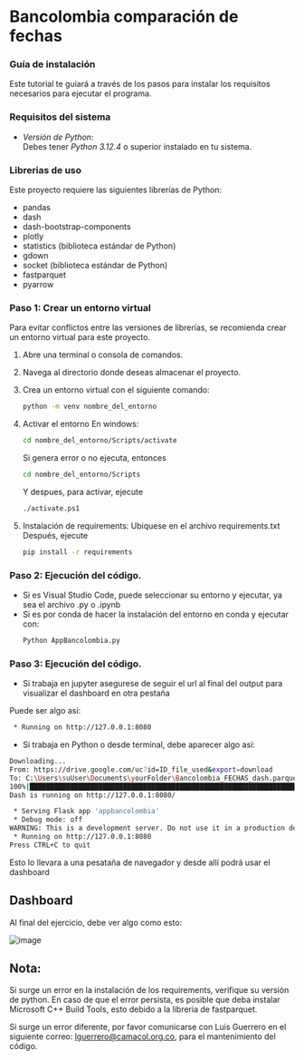 # Bancolombia comparación de fechas 




### Guía de instalación

Este tutorial te guiará a través de los pasos para instalar los requisitos necesarios para ejecutar el programa.

### Requisitos del sistema

- *Versión de Python*:  
  Debes tener *Python 3.12.4* o superior instalado en tu sistema.

### Librerias de uso

Este proyecto requiere las siguientes librerías de Python:

- pandas
- dash
- dash-bootstrap-components
- plotly
- statistics (biblioteca estándar de Python)
- gdown
- socket (biblioteca estándar de Python)
- fastparquet
- pyarrow
  
### Paso 1: Crear un entorno virtual

Para evitar conflictos entre las versiones de librerías, se recomienda crear un entorno virtual para este proyecto.

1. Abre una terminal o consola de comandos.
2. Navega al directorio donde deseas almacenar el proyecto.
3. Crea un entorno virtual con el siguiente comando:
   ```bash
   python -m venv nombre_del_entorno
   ```
4. Activar el entorno
   En windows:
   
   ```bash
   cd nombre_del_entorno/Scripts/activate
   ```
   Si genera error o no ejecuta, entonces 
   ```bash
   cd nombre_del_entorno/Scripts
   ```
   Y despues, para activar, ejecute
   ```bash
   ./activate.ps1
   ```
5. Instalación de requirements:
   Ubiquese en el archivo requirements.txt
   Después, ejecute
   ```bash
   pip install -r requirements 
   ```

### Paso 2: Ejecución del código.

- Si es Visual Studio Code, puede seleccionar su entorno y ejecutar, ya sea el archivo .py o .ipynb 
- Si es por conda de hacer la instalación del entorno en conda y ejecutar con:
   ```bash
   Python AppBancolombia.py
   ```
### Paso 3: Ejecución del código.

- Si trabaja en jupyter asegurese de seguir el url al final del output para visualizar el dashboard en otra pestaña

 Puede ser algo así:
```bash 
 * Running on http://127.0.0.1:8080
```

- Si trabaja en Python o desde terminal, debe aparecer algo así: 

```bash 
Downloading...
From: https://drive.google.com/uc?id=ID_file_used&export=download
To: C:\Users\suUser\Documents\yourFolder\Bancolombia_FECHAS_dash.parquet
100%|███████████████████████████████████████████████████████████████████████████████████| 59.3M/59.3M [00:39<00:00, 1.51MB/s]
Dash is running on http://127.0.0.1:8080/

 * Serving Flask app 'appbancolombia'
 * Debug mode: off
WARNING: This is a development server. Do not use it in a production deployment. Use a production WSGI server instead.        
 * Running on http://127.0.0.1:8080
Press CTRL+C to quit
```
Esto lo llevara a una pesataña de navegador y desde allí podrá usar el dashboard 

## Dashboard 

Al final del ejercicio, debe ver algo como esto: 

![image](https://github.com/user-attachments/assets/1800ac2d-4ba8-45c4-ba85-c1d5e5e2a1cc)




## Nota: 
Si surge un error en la instalación de los requirements, verifique su versión de python. En caso de que el error persista, es posible que deba instalar Microsoft C++ Build Tools, esto debido a la libreria de fastparquet. 

Si surge un error diferente, por favor comunicarse con Luis Guerrero en el siguiente correo: lguerrero@camacol.org.co, para el mantenimiento del código.  
